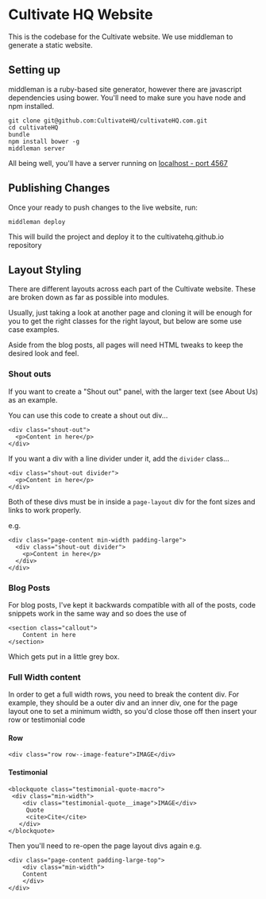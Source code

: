 # Cultivate HQ Website

This is the codebase for the Cultivate website. We use middleman to generate a static website.

## Setting up

middleman is a ruby-based site generator, however there are javascript dependencies using bower.
You'll need to make sure you have node and npm installed.

    git clone git@github.com:CultivateHQ/cultivateHQ.com.git
    cd cultivateHQ
    bundle
    npm install bower -g
    middleman server

All being well, you'll have a server running on [localhost - port 4567](http://0.0.0.0:4567)

## Publishing Changes

Once your ready to push changes to the live website, run:

    middleman deploy

This will build the project and deploy it to the cultivatehq.github.io repository


## Layout Styling

There are different layouts across each part of the Cultivate website. These are broken down as far as possible into modules.

Usually, just taking a look at another page and cloning it will be enough for you to get the right classes for the right layout, but below are some use case examples.

Aside from the blog posts, all pages will need HTML tweaks to keep the desired look and feel.

### Shout outs

If you want to create a "Shout out" panel, with the larger text (see About Us) as an example.

You can use this code to create a shout out div...

	<div class="shout-out">
      <p>Content in here</p>
    </div>
    
If you want a div with a line divider under it, add the `divider` class...

    <div class="shout-out divider">
      <p>Content in here</p>
    </div>
    
Both of these divs must be in inside a `page-layout` div for the font sizes and links to work properly.

e.g.

	<div class="page-content min-width padding-large">
	  <div class="shout-out divider">
        <p>Content in here</p>
      </div>
	</div>
	
### Blog Posts	

For blog posts, I've kept it backwards compatible with all of the posts, code snippets work in the same way and so does the use of 

	<section class="callout">
		Content in here
	</section>
	
Which gets put in a little grey box.

### Full Width content

In order to get a full width rows, you need to break the content div. For example, they should be a outer div and an inner div, one for the page layout one to set a minimum width, so you'd close those off then insert your row or testimonial code

#### Row

	<div class="row row--image-feature">IMAGE</div>
	
#### Testimonial
	<blockquote class="testimonial-quote-macro">
   	 <div class="min-width">
    	<div class="testimonial-quote__image">IMAGE</div>
     	 Quote
     	 <cite>Cite</cite>
   	   </div>
  	</blockquote>	
  	
 Then you'll need to re-open the page layout divs again e.g.
 
 	<div class="page-content padding-large-top">
    	<div class="min-width">
    	Content
    	</div>
    </div>
    
  	
       	